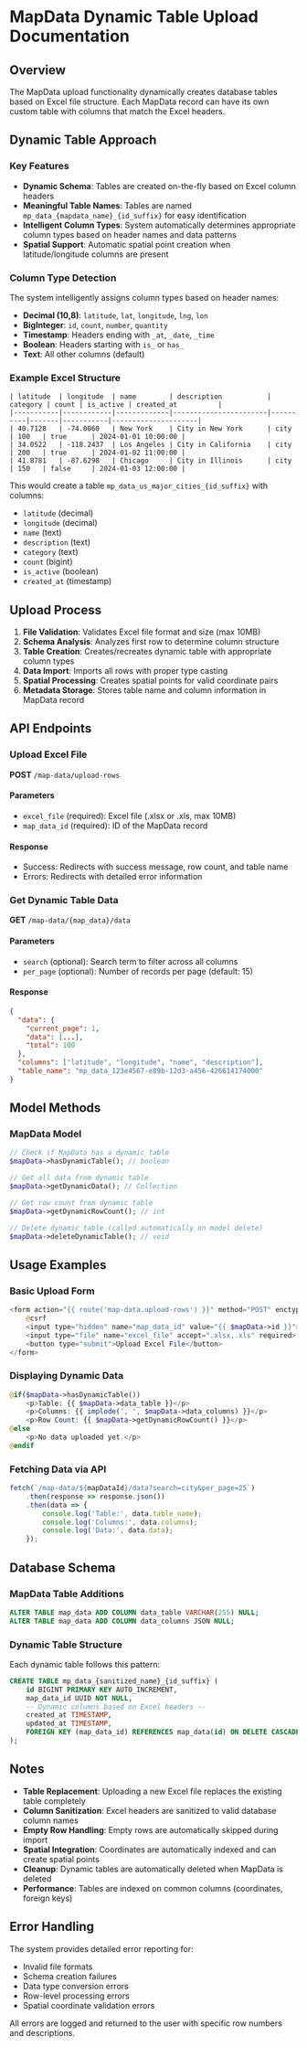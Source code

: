 # MapData Dynamic Table Upload Documentation

## Overview
The MapData upload functionality dynamically creates database tables based on Excel file structure. Each MapData record can have its own custom table with columns that match the Excel headers.

## Dynamic Table Approach

### Key Features
- **Dynamic Schema**: Tables are created on-the-fly based on Excel column headers
- **Meaningful Table Names**: Tables are named `mp_data_{mapdata_name}_{id_suffix}` for easy identification
- **Intelligent Column Types**: System automatically determines appropriate column types based on header names and data patterns
- **Spatial Support**: Automatic spatial point creation when latitude/longitude columns are present

### Column Type Detection
The system intelligently assigns column types based on header names:

- **Decimal (10,8)**: `latitude`, `lat`, `longitude`, `lng`, `lon`
- **BigInteger**: `id`, `count`, `number`, `quantity`
- **Timestamp**: Headers ending with `_at`, `_date`, `_time`
- **Boolean**: Headers starting with `is_` or `has_`
- **Text**: All other columns (default)

### Example Excel Structure
```
| latitude  | longitude  | name        | description           | category | count | is_active | created_at          |
|-----------|------------|-------------|-----------------------|----------|-------|-----------|---------------------|
| 40.7128   | -74.0060   | New York    | City in New York      | city     | 100   | true      | 2024-01-01 10:00:00 |
| 34.0522   | -118.2437  | Los Angeles | City in California    | city     | 200   | true      | 2024-01-02 11:00:00 |
| 41.8781   | -87.6298   | Chicago     | City in Illinois      | city     | 150   | false     | 2024-01-03 12:00:00 |
```

This would create a table `mp_data_us_major_cities_{id_suffix}` with columns:
- `latitude` (decimal)
- `longitude` (decimal) 
- `name` (text)
- `description` (text)
- `category` (text)
- `count` (bigint)
- `is_active` (boolean)
- `created_at` (timestamp)

## Upload Process

1. **File Validation**: Validates Excel file format and size (max 10MB)
2. **Schema Analysis**: Analyzes first row to determine column structure
3. **Table Creation**: Creates/recreates dynamic table with appropriate column types
4. **Data Import**: Imports all rows with proper type casting
5. **Spatial Processing**: Creates spatial points for valid coordinate pairs
6. **Metadata Storage**: Stores table name and column information in MapData record

## API Endpoints

### Upload Excel File
**POST** `/map-data/upload-rows`

#### Parameters
- `excel_file` (required): Excel file (.xlsx or .xls, max 10MB)
- `map_data_id` (required): ID of the MapData record

#### Response
- Success: Redirects with success message, row count, and table name
- Errors: Redirects with detailed error information

### Get Dynamic Table Data
**GET** `/map-data/{map_data}/data`

#### Parameters
- `search` (optional): Search term to filter across all columns
- `per_page` (optional): Number of records per page (default: 15)

#### Response
```json
{
  "data": {
    "current_page": 1,
    "data": [...],
    "total": 100
  },
  "columns": ["latitude", "longitude", "name", "description"],
  "table_name": "mp_data_123e4567-e89b-12d3-a456-426614174000"
}
```

## Model Methods

### MapData Model
```php
// Check if MapData has a dynamic table
$mapData->hasDynamicTable(); // boolean

// Get all data from dynamic table
$mapData->getDynamicData(); // Collection

// Get row count from dynamic table
$mapData->getDynamicRowCount(); // int

// Delete dynamic table (called automatically on model delete)
$mapData->deleteDynamicTable(); // void
```

## Usage Examples

### Basic Upload Form
```php
<form action="{{ route('map-data.upload-rows') }}" method="POST" enctype="multipart/form-data">
    @csrf
    <input type="hidden" name="map_data_id" value="{{ $mapData->id }}">
    <input type="file" name="excel_file" accept=".xlsx,.xls" required>
    <button type="submit">Upload Excel File</button>
</form>
```

### Displaying Dynamic Data
```php
@if($mapData->hasDynamicTable())
    <p>Table: {{ $mapData->data_table }}</p>
    <p>Columns: {{ implode(', ', $mapData->data_columns) }}</p>
    <p>Row Count: {{ $mapData->getDynamicRowCount() }}</p>
@else
    <p>No data uploaded yet.</p>
@endif
```

### Fetching Data via API
```javascript
fetch(`/map-data/${mapDataId}/data?search=city&per_page=25`)
    .then(response => response.json())
    .then(data => {
        console.log('Table:', data.table_name);
        console.log('Columns:', data.columns);
        console.log('Data:', data.data);
    });
```

## Database Schema

### MapData Table Additions
```sql
ALTER TABLE map_data ADD COLUMN data_table VARCHAR(255) NULL;
ALTER TABLE map_data ADD COLUMN data_columns JSON NULL;
```

### Dynamic Table Structure
Each dynamic table follows this pattern:
```sql
CREATE TABLE mp_data_{sanitized_name}_{id_suffix} (
    id BIGINT PRIMARY KEY AUTO_INCREMENT,
    map_data_id UUID NOT NULL,
    -- Dynamic columns based on Excel headers --
    created_at TIMESTAMP,
    updated_at TIMESTAMP,
    FOREIGN KEY (map_data_id) REFERENCES map_data(id) ON DELETE CASCADE
);
```

## Notes

- **Table Replacement**: Uploading a new Excel file replaces the existing table completely
- **Column Sanitization**: Excel headers are sanitized to valid database column names
- **Empty Row Handling**: Empty rows are automatically skipped during import
- **Spatial Integration**: Coordinates are automatically indexed and can create spatial points
- **Cleanup**: Dynamic tables are automatically deleted when MapData is deleted
- **Performance**: Tables are indexed on common columns (coordinates, foreign keys)

## Error Handling

The system provides detailed error reporting for:
- Invalid file formats
- Schema creation failures
- Data type conversion errors
- Row-level processing errors
- Spatial coordinate validation errors

All errors are logged and returned to the user with specific row numbers and descriptions.